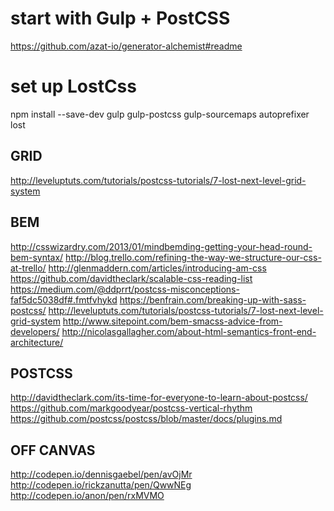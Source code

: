 # start with Gulp + PostCSS
https://github.com/azat-io/generator-alchemist#readme

# set up LostCss
npm install --save-dev gulp gulp-postcss gulp-sourcemaps autoprefixer lost

<!-- npm install postcss-use --save -->



GRID
------

http://leveluptuts.com/tutorials/postcss-tutorials/7-lost-next-level-grid-system







BEM
-----

http://csswizardry.com/2013/01/mindbemding-getting-your-head-round-bem-syntax/
http://blog.trello.com/refining-the-way-we-structure-our-css-at-trello/
http://glenmaddern.com/articles/introducing-am-css
https://github.com/davidtheclark/scalable-css-reading-list
https://medium.com/@ddprrt/postcss-misconceptions-faf5dc5038df#.fmtfvhykd
https://benfrain.com/breaking-up-with-sass-postcss/
http://leveluptuts.com/tutorials/postcss-tutorials/7-lost-next-level-grid-system
http://www.sitepoint.com/bem-smacss-advice-from-developers/
http://nicolasgallagher.com/about-html-semantics-front-end-architecture/ 


POSTCSS
-------

http://davidtheclark.com/its-time-for-everyone-to-learn-about-postcss/
https://github.com/markgoodyear/postcss-vertical-rhythm
https://github.com/postcss/postcss/blob/master/docs/plugins.md



OFF CANVAS
------
http://codepen.io/dennisgaebel/pen/avOjMr
http://codepen.io/rickzanutta/pen/QwwNEg
http://codepen.io/anon/pen/rxMVMO



